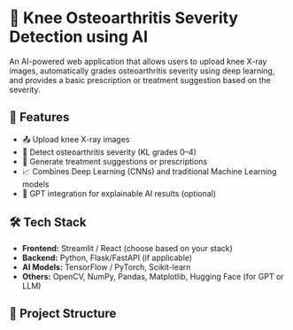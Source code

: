 # 🦵 Knee Osteoarthritis Severity Detection using AI

An AI-powered web application that allows users to upload knee X-ray images, automatically grades osteoarthritis severity using deep learning, and provides a basic prescription or treatment suggestion based on the severity.

## 🚀 Features

- 📤 Upload knee X-ray images
- 🤖 Detect osteoarthritis severity (KL grades 0–4)
- 💊 Generate treatment suggestions or prescriptions
- 📈 Combines Deep Learning (CNNs) and traditional Machine Learning models
- 🧠 GPT integration for explainable AI results (optional)

## 🛠️ Tech Stack

- **Frontend:** Streamlit / React (choose based on your stack)
- **Backend:** Python, Flask/FastAPI (if applicable)
- **AI Models:** TensorFlow / PyTorch, Scikit-learn
- **Others:** OpenCV, NumPy, Pandas, Matplotlib, Hugging Face (for GPT or LLM)

## 📁 Project Structure

